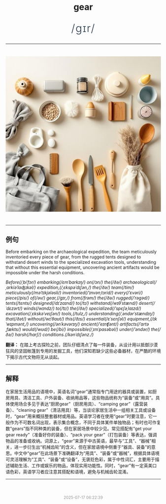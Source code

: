 <div align="center">

# gear

<div style="margin: 30px 0;">
<h1 style="font-size: 2.5em; font-weight: 300; letter-spacing: 2px; margin: 0; color: #2c3e50;">
/gɪr/
</h1>
</div>

</div>

---

<div align="center" style="margin: 40px 0;">

![gear](images/gear.png)

</div>

---

## 例句

Before embarking on the archaeological expedition, the team meticulously inventoried every piece of gear, from the rugged tents designed to withstand desert winds to the specialized excavation tools, understanding that without this essential equipment, uncovering ancient artifacts would be impossible under the harsh conditions.

*Before(/ˌbiˈfɔr/) embarking(/ɛmˈbɑrkɪŋ/) on(/ɔn/) the(/ðə/) archaeological(/ˌɑrkiəˈlɑʤɪkəl/) expedition,(/ˌɛkspəˈdɪʃən,/) the(/ðə/) team(/tim/) meticulously(/məˈtɪkjələsli/) inventoried(/ˈɪnvənˌtɔrid/) every(/ˈɛvəri/) piece(/pis/) of(/əv/) gear,(/gɪr,/) from(/frəm/) the(/ðə/) rugged(/ˈrəgəd/) tents(/tɛnts/) designed(/dɪˈzaɪnd/) to(/tɪ/) withstand(/wɪθˈstænd/) desert(/ˈdɛzərt/) winds(/wɪndz/) to(/tɪ/) the(/ðə/) specialized(/ˈspɛʃəˌlaɪzd/) excavation(/ˌɛkskəˈveɪʃən/) tools,(/tulz,/) understanding(/ˌəndərˈstændɪŋ/) that(/ðət/) without(/wɪˈθaʊt/) this(/ðɪs/) essential(/ɛˈsɛnʃəl/) equipment,(/ɪkˈwɪpmənt,/) uncovering(/ənˈkəvərɪŋ/) ancient(/ˈeɪnʧənt/) artifacts(/ˈɑrtəˌfækts/) would(/wʊd/) be(/bi/) impossible(/ˌɪmˈpɑsəbəl/) under(/ˈəndər/) the(/ðə/) harsh(/hɑrʃ/) conditions.(/kənˈdɪʃənz./)*

**翻译：** 在踏上考古探险之前，团队仔细清点了每一件装备，从设计用以抵御沙漠狂风的坚固帐篷到专用的发掘工具，他们深知若缺少这些必备器材，在严酷的环境下揭示古代文物将无从谈起。

---

## 解释

在家居生活用品的语境中，英语名词“gear”通常指专门用途的器具或装置，如厨房用具、清洁工具、户外装备、收纳用品等，这些物品统称为“装备”或“用具”。具体使用场合多见于表达“厨房gear”（厨房用具）、“camping gear”（露营装备）、“cleaning gear”（清洁用具）等，当谈论家居生活中一组相关工具或设备时，“gear”用来概括整套器材或用品。英语学习者在使用“gear”时要注意，它一般作为不可数名词出现，表示集合概念，不同于具体某件单独物品；有时也可作复数“gears”指不同种类的装备，但在家居场景中较少见。常见搭配有“get your gear ready”（准备好你的装备）、“pack your gear”（打包装备）等表达，强调物品的准备或收纳。词源上，“gear”来源于中古英语，最早与“工具”、“器械”相关，进一步衍生出“机械齿轮”的含义，但在家居语境中侧重于“器具、装备”的意思。中文中“gear”在此场景下准确翻译为“用具”、“装备”或“器械”，根据具体语境可灵活理解为“工具”、“装备”或“设备”，无褒贬色彩，属于中性词汇，主要用于描述辅助生活、工作或娱乐的物品，体现实用功能性。同时，“gear”有一定英美口语色彩，英语学习者应注意其搭配和语境，避免与机械齿轮混淆。


---

<div align="center" style="margin-top: 50px;">
<small style="color: #999; font-size: 0.9em;">2025-07-17 06:22:39</small>
</div>

